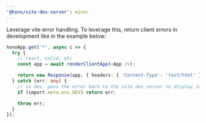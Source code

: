 ```yaml
---
'@hono/vite-dev-server': minor
---
```


Leverage vite error handling. To leverage this, return client errors in development like in the example below:

```ts
honoApp.get('*', async c => {
  try {
    // react, solid, etc
    const app = await renderClientApp(<App />);

    return new Response(app, { headers: { 'Content-Type': 'text/html' } });
  } catch (err: any) {
    // in dev, pass the error back to the vite dev server to display in the error overlay
    if (import.meta.env.DEV) return err;

    throw err;
  }
});
```
